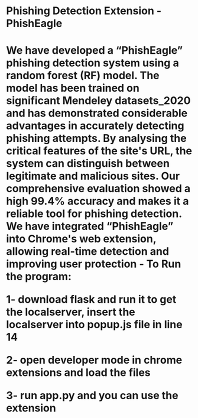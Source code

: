 <h1>Phishing Detection Extension -PhishEagle<h1>
We have developed a “PhishEagle” phishing detection system using a 
random forest (RF) model. The model has been trained on significant Mendeley 
datasets_2020 and has demonstrated considerable advantages in accurately detecting 
phishing attempts. By analysing the critical features of the site's URL, the system can 
distinguish between legitimate and malicious sites. Our comprehensive evaluation showed 
a high 99.4% accuracy and makes it a reliable tool for phishing detection. We have 
integrated “PhishEagle” into Chrome's web extension, allowing real-time detection and 
improving user protection
- To Run the program:

1- download flask and run it to get the localserver, insert the localserver into popup.js file in line 14

2- open developer mode in chrome extensions and load the files 

3- run app.py and you can use the extension